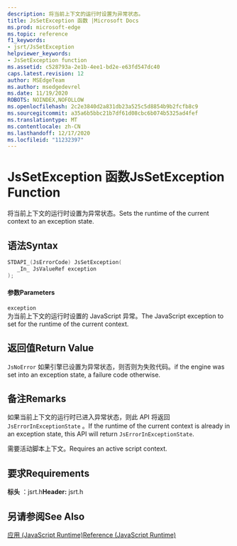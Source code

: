 ```yaml
---
description: 将当前上下文的运行时设置为异常状态。
title: JsSetException 函数 |Microsoft Docs
ms.prod: microsoft-edge
ms.topic: reference
f1_keywords:
- jsrt/JsSetException
helpviewer_keywords:
- JsSetException function
ms.assetid: c528793a-2e1b-4ee1-bd2e-e63fd547dc40
caps.latest.revision: 12
author: MSEdgeTeam
ms.author: msedgedevrel
ms.date: 11/19/2020
ROBOTS: NOINDEX,NOFOLLOW
ms.openlocfilehash: 2c2e3840d2a831db23a525c5d8854b9b2fcfb8c9
ms.sourcegitcommit: a35a6b5bbc21b7df61d08cbc6b074b5325ad4fef
ms.translationtype: MT
ms.contentlocale: zh-CN
ms.lasthandoff: 12/17/2020
ms.locfileid: "11232397"
---
```

# <span data-ttu-id="d948b-103">JsSetException 函数</span><span class="sxs-lookup"><span data-stu-id="d948b-103">JsSetException Function</span></span>

<span data-ttu-id="d948b-104">将当前上下文的运行时设置为异常状态。</span><span class="sxs-lookup"><span data-stu-id="d948b-104">Sets the runtime of the current context to an exception state.</span></span>  
  
## <span data-ttu-id="d948b-105">语法</span><span class="sxs-lookup"><span data-stu-id="d948b-105">Syntax</span></span>  
  
```cpp  
STDAPI_(JsErrorCode) JsSetException(  
   _In_ JsValueRef exception  
);  
```  
  
#### <span data-ttu-id="d948b-106">参数</span><span class="sxs-lookup"><span data-stu-id="d948b-106">Parameters</span></span>  
 `exception`  
 <span data-ttu-id="d948b-107">为当前上下文的运行时设置的 JavaScript 异常。</span><span class="sxs-lookup"><span data-stu-id="d948b-107">The JavaScript exception to set for the runtime of the current context.</span></span>  
  
## <span data-ttu-id="d948b-108">返回值</span><span class="sxs-lookup"><span data-stu-id="d948b-108">Return Value</span></span>  
 `JsNoError` <span data-ttu-id="d948b-109">如果引擎已设置为异常状态，则否则为失败代码。</span><span class="sxs-lookup"><span data-stu-id="d948b-109">if the engine was set into an exception state, a failure code otherwise.</span></span>  
  
## <span data-ttu-id="d948b-110">备注</span><span class="sxs-lookup"><span data-stu-id="d948b-110">Remarks</span></span>  
 <span data-ttu-id="d948b-111">如果当前上下文的运行时已进入异常状态，则此 API 将返回 `JsErrorInExceptionState` 。</span><span class="sxs-lookup"><span data-stu-id="d948b-111">If the runtime of the current context is already in an exception state, this API will return `JsErrorInExceptionState`.</span></span>  
  
 <span data-ttu-id="d948b-112">需要活动脚本上下文。</span><span class="sxs-lookup"><span data-stu-id="d948b-112">Requires an active script context.</span></span>  
  
## <span data-ttu-id="d948b-113">要求</span><span class="sxs-lookup"><span data-stu-id="d948b-113">Requirements</span></span>  
 <span data-ttu-id="d948b-114">**标头** ：jsrt.h</span><span class="sxs-lookup"><span data-stu-id="d948b-114">**Header:** jsrt.h</span></span>  
  
## <span data-ttu-id="d948b-115">另请参阅</span><span class="sxs-lookup"><span data-stu-id="d948b-115">See Also</span></span>  
 [<span data-ttu-id="d948b-116">应用 (JavaScript Runtime)</span><span class="sxs-lookup"><span data-stu-id="d948b-116">Reference (JavaScript Runtime)</span></span>](../chakra-hosting/reference-javascript-runtime.md)

